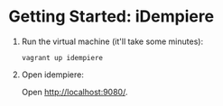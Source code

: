 # Getting Started: iDempiere

1. Run the virtual machine (it'll take some minutes):

    ```shell
    vagrant up idempiere
    ```

2. Open idempiere:

    Open <http://localhost:9080/>.